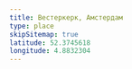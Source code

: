```yaml
---
title: Вестеркерк, Амстердам
type: place
skipSitemap: true
latitude: 52.3745618
longitude: 4.8832304
---
```

